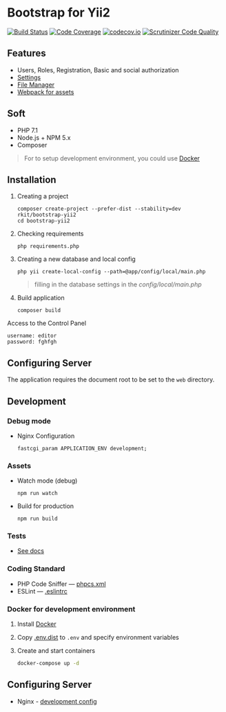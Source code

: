 # Bootstrap for Yii2

[![Build Status](https://travis-ci.org/rkit/bootstrap-yii2.svg?branch=master)](https://travis-ci.org/rkit/bootstrap-yii2)
[![Code Coverage](https://scrutinizer-ci.com/g/rkit/bootstrap-yii2/badges/coverage.png?b=master)](https://scrutinizer-ci.com/g/rkit/bootstrap-yii2/?branch=master)
[![codecov.io](http://codecov.io/github/rkit/bootstrap-yii2/coverage.svg?branch=master)](http://codecov.io/github/rkit/bootstrap-yii2?branch=master)
[![Scrutinizer Code Quality](https://scrutinizer-ci.com/g/rkit/bootstrap-yii2/badges/quality-score.png?b=master)](https://scrutinizer-ci.com/g/rkit/bootstrap-yii2/?branch=master)

## Features

- Users, Roles, Registration, Basic and social authorization
- [Settings](https://github.com/rkit/settings-yii2)
- [File Manager](https://github.com/rkit/filemanager-yii2)
- [Webpack for assets](https://webpack.github.io/)


## Soft

- PHP 7.1
- Node.js + NPM 5.x
- Composer

> For to setup development environment, you could use [Docker](./README.md#docker-for-development-environment)

## Installation

1. Creating a project
   ```
   composer create-project --prefer-dist --stability=dev rkit/bootstrap-yii2
   cd bootstrap-yii2
   ```

2. Checking requirements
   ```
   php requirements.php
   ```

3. Creating a new database and local config
   ```
   php yii create-local-config --path=@app/config/local/main.php
   ```
   > filling in the database settings in the *config/local/main.php*

4. Build application
   ```
   composer build
   ```

Access to the Control Panel
```
username: editor  
password: fghfgh
```

## Configuring Server

The application requires the document root to be set to the `web` directory.

## Development

### Debug mode

- Nginx Configuration
  ```nginx
  fastcgi_param APPLICATION_ENV development;
  ```

### Assets

- Watch mode (debug)
  ```
  npm run watch
  ```

- Build for production
  ```
  npm run build
  ```

### Tests

- [See docs](/tests/#tests)

### Coding Standard

- PHP Code Sniffer — [phpcs.xml](./phpcs.xml)
- ESLint — [.eslintrc](./.eslintrc)

### Docker for development environment

1. Install [Docker](https://www.docker.com/)

2. Copy [.env.dist](./.env.dist) to `.env` and specify environment variables

3. Create and start containers
   ```sh
   docker-compose up -d
   ```

## Configuring Server

- Nginx - [development config](./docker/nginx/conf.d/dev.conf)
